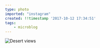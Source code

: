 ```yaml
---
type: photo
imported: "instagram"
created: !!timestamp '2017-10-12 17:34:51'
tags:
    - microblog
---
```

![Desert views](/media/images/photos/2017/10/cc62aa13a632d061f30f236550853923.jpg)

